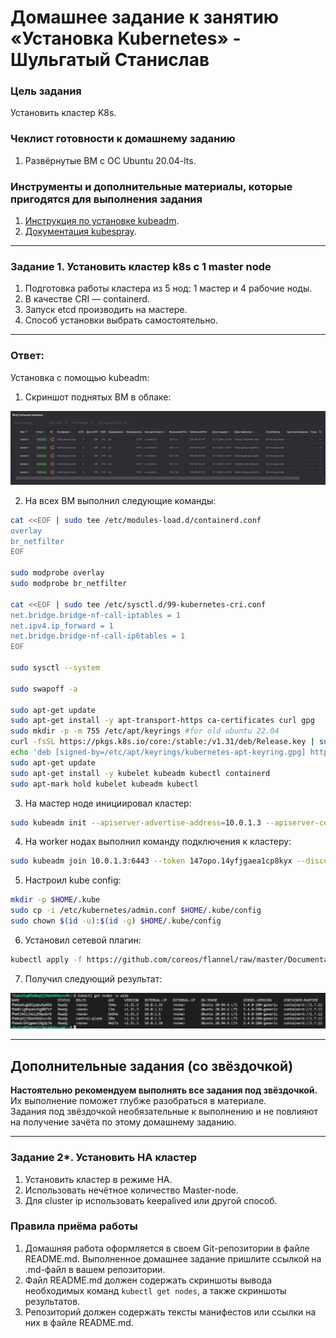 # Домашнее задание к занятию «Установка Kubernetes» - Шульгатый Станислав

### Цель задания

Установить кластер K8s.

### Чеклист готовности к домашнему заданию

1. Развёрнутые ВМ с ОС Ubuntu 20.04-lts.


### Инструменты и дополнительные материалы, которые пригодятся для выполнения задания

1. [Инструкция по установке kubeadm](https://kubernetes.io/docs/setup/production-environment/tools/kubeadm/create-cluster-kubeadm/).
2. [Документация kubespray](https://kubespray.io/).

-----

### Задание 1. Установить кластер k8s с 1 master node

1. Подготовка работы кластера из 5 нод: 1 мастер и 4 рабочие ноды.
2. В качестве CRI — containerd.
3. Запуск etcd производить на мастере.
4. Способ установки выбрать самостоятельно.

---
### Ответ: 

Установка с помощью kubeadm:

1. Скриншот поднятых ВМ в облаке: 

![Screeen1](https://github.com/megasts/kuber-homeworks/blob/task_3.2/3.2/img/2024-11-27_19-02-25.png)

2. На всех ВМ выполнил следующие команды:

```sh
cat <<EOF | sudo tee /etc/modules-load.d/containerd.conf
overlay
br_netfilter
EOF

sudo modprobe overlay
sudo modprobe br_netfilter

cat <<EOF | sudo tee /etc/sysctl.d/99-kubernetes-cri.conf
net.bridge.bridge-nf-call-iptables = 1
net.ipv4.ip_forward = 1
net.bridge.bridge-nf-call-ip6tables = 1
EOF

sudo sysctl --system

sudo swapoff -a

sudo apt-get update
sudo apt-get install -y apt-transport-https ca-certificates curl gpg
sudo mkdir -p -m 755 /etc/apt/keyrings #for old ubuntu 22.04
curl -fsSL https://pkgs.k8s.io/core:/stable:/v1.31/deb/Release.key | sudo gpg --dearmor -o /etc/apt/keyrings/kubernetes-apt-keyring.gpg
echo 'deb [signed-by=/etc/apt/keyrings/kubernetes-apt-keyring.gpg] https://pkgs.k8s.io/core:/stable:/v1.31/deb/ /' | sudo tee /etc/apt/sources.list.d/kubernetes.list
sudo apt-get update
sudo apt-get install -y kubelet kubeadm kubectl containerd
sudo apt-mark hold kubelet kubeadm kubectl
```

3. На мастер ноде инициировал кластер:

```sh
sudo kubeadm init --apiserver-advertise-address=10.0.1.3 --apiserver-cert-extra-sans=158.160.37.141 --pod-network-cidr 10.244.0.0/16
```

4. На worker нодах выполнил команду подключения к кластеру:

```sh
sudo kubeadm join 10.0.1.3:6443 --token 147opo.14yfjgaea1cp8kyx --discovery-token-ca-cert-hash sha256:1633c9f4ba687c34f1cc1d853a177f61c41cb7b09fcf705bc637e1bd0f7790f8
```

5. Настроил kube config:

```sh
mkdir -p $HOME/.kube
sudo cp -i /etc/kubernetes/admin.conf $HOME/.kube/config
sudo chown $(id -u):$(id -g) $HOME/.kube/config
```

6. Установил сетевой плагин:

```sh
kubectl apply -f https://github.com/coreos/flannel/raw/master/Documentation/kube-flannel.yml
```

7. Получил следующий результат:

![Screeen2](https://github.com/megasts/kuber-homeworks/blob/task_3.2/3.2/img/2024-11-27_18-25-10.png)



---

## Дополнительные задания (со звёздочкой)

**Настоятельно рекомендуем выполнять все задания под звёздочкой.** Их выполнение поможет глубже разобраться в материале.   
Задания под звёздочкой необязательные к выполнению и не повлияют на получение зачёта по этому домашнему заданию. 

------
### Задание 2*. Установить HA кластер

1. Установить кластер в режиме HA.
2. Использовать нечётное количество Master-node.
3. Для cluster ip использовать keepalived или другой способ.

### Правила приёма работы

1. Домашняя работа оформляется в своем Git-репозитории в файле README.md. Выполненное домашнее задание пришлите ссылкой на .md-файл в вашем репозитории.
2. Файл README.md должен содержать скриншоты вывода необходимых команд `kubectl get nodes`, а также скриншоты результатов.
3. Репозиторий должен содержать тексты манифестов или ссылки на них в файле README.md.
